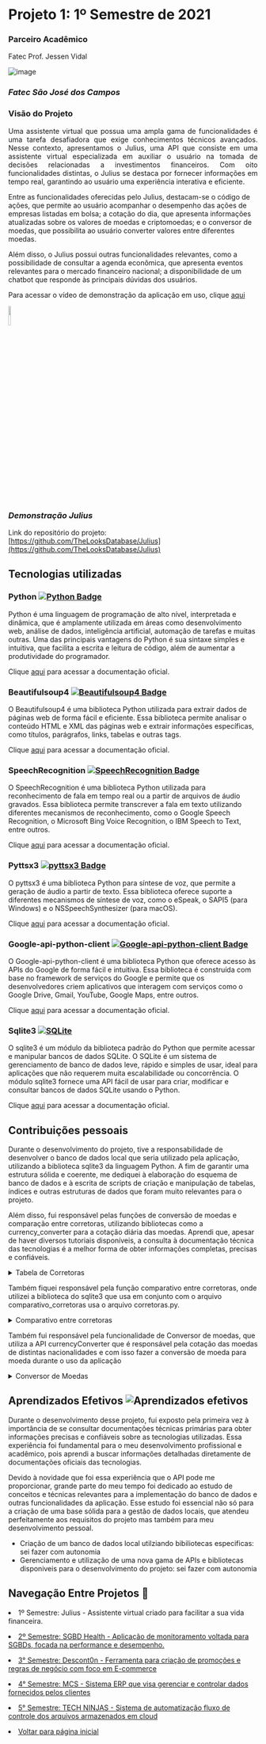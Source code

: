 # Projeto 1: 1º Semestre de 2021

### Parceiro Acadêmico

Fatec Prof. Jessen Vidal <br/>

![image](https://user-images.githubusercontent.com/79945984/231303106-6b96699c-af17-4c41-9217-d0792d661b1f.png)

### *Fatec São José dos Campos*

### Visão do Projeto

<p align="justify">
Uma assistente virtual que possua uma ampla gama de funcionalidades é uma tarefa desafiadora que exige conhecimentos técnicos avançados. Nesse contexto, apresentamos o Julius, uma API que consiste em uma assistente virtual especializada em auxiliar o usuário na tomada de decisões relacionadas a investimentos financeiros. Com oito funcionalidades distintas, o Julius se destaca por fornecer informações em tempo real, garantindo ao usuário uma experiência interativa e eficiente.

Entre as funcionalidades oferecidas pelo Julius, destacam-se o código de ações, que permite ao usuário acompanhar o desempenho das ações de empresas listadas em bolsa; a cotação do dia, que apresenta informações atualizadas sobre os valores de moedas e criptomoedas; e o conversor de moedas, que possibilita ao usuário converter valores entre diferentes moedas.

Além disso, o Julius possui outras funcionalidades relevantes, como a possibilidade de consultar a agenda econômica, que apresenta eventos relevantes para o mercado financeiro nacional; a disponibilidade de um chatbot que responde às principais dúvidas dos usuários.
</p>

Para acessar o vídeo de demonstração da aplicação em uso, clique [aqui](https://www.youtube.com/watch?v=oyqu1XqaPPE)

[<img src="https://user-images.githubusercontent.com/79945984/231305890-33255901-7287-40bd-8260-71b93e657ad8.png" widrh="35%" height="10%">](https://www.youtube.com/watch?v=oyqu1XqaPPE "Julius vídeo Demonstração")

### *Demonstração Julius*

Link do repositório do projeto: [https://github.com/TheLooksDatabase/Julius](https://github.com/TheLooksDatabase/Julius)

## Tecnologias utilizadas

### Python [![Python Badge](https://img.shields.io/badge/Python-3776AB?style=for-the-badge&logo=python&logoColor=white)](https://www.python.org/)

Python é uma linguagem de programação de alto nível, interpretada e dinâmica, que é amplamente utilizada em áreas como desenvolvimento web, análise de dados, inteligência artificial, automação de tarefas e muitas outras. Uma das principais vantagens do Python é sua sintaxe simples e intuitiva, que facilita a escrita e leitura de código, além de aumentar a produtividade do programador.

Clique [aqui](https://docs.python.org/3/) para acessar a documentação oficial.

### Beautifulsoup4 [![Beautifulsoup4 Badge](https://img.shields.io/badge/BeautifulSoup4-4.9.3-59666C?style=for-the-badge&logo=beautifulsoup&logoColor=white)](https://www.crummy.com/software/BeautifulSoup/bs4/doc/)

O Beautifulsoup4 é uma biblioteca Python utilizada para extrair dados de páginas web de forma fácil e eficiente. Essa biblioteca permite analisar o conteúdo HTML e XML das páginas web e extrair informações específicas, como títulos, parágrafos, links, tabelas e outras tags. 

Clique [aqui](https://www.crummy.com/software/BeautifulSoup/bs4/doc/) para acessar a documentação oficial.

### SpeechRecognition [![SpeechRecognition Badge](https://img.shields.io/badge/SpeechRecognition-3.8.1-blue?style=for-the-badge&logo=python&logoColor=white)](https://pypi.org/project/SpeechRecognition/)

O SpeechRecognition é uma biblioteca Python utilizada para reconhecimento de fala em tempo real ou a partir de arquivos de áudio gravados. Essa biblioteca permite transcrever a fala em texto utilizando diferentes mecanismos de reconhecimento, como o Google Speech Recognition, o Microsoft Bing Voice Recognition, o IBM Speech to Text, entre outros.

Clique [aqui](https://pypi.org/project/SpeechRecognition/) para acessar a documentação oficial.

### Pyttsx3 [![pyttsx3 Badge](https://img.shields.io/badge/pyttsx3-2.90-blue?style=for-the-badge&logo=python&logoColor=white)](https://pypi.org/project/pyttsx3/)

O pyttsx3 é uma biblioteca Python para síntese de voz, que permite a geração de áudio a partir de texto. Essa biblioteca oferece suporte a diferentes mecanismos de síntese de voz, como o eSpeak, o SAPI5 (para Windows) e o NSSpeechSynthesizer (para macOS).

Clique [aqui](https://pypi.org/project/pyttsx3/) para acessar a documentação oficial.

### Google-api-python-client [![Google-api-python-client Badge](https://img.shields.io/badge/Google--api--python--client-v2.25.0-red?style=for-the-badge&logo=google&logoColor=white)](https://developers.google.com/api-client-library/python/start/get_started)

O Google-api-python-client é uma biblioteca Python que oferece acesso às APIs do Google de forma fácil e intuitiva. Essa biblioteca é construída com base no framework de serviços do Google e permite que os desenvolvedores criem aplicativos que interagem com serviços como o Google Drive, Gmail, YouTube, Google Maps, entre outros.

Clique [aqui](https://developers.google.com/api-client-library/python/start/get_started) para acessar a documentação oficial.

### Sqlite3 [![SQLite](https://img.shields.io/badge/sqlite-%2307405e.svg?&style=for-the-badge&logo=sqlite&logoColor=white)](https://www.sqlite.org/)

O sqlite3 é um módulo da biblioteca padrão do Python que permite acessar e manipular bancos de dados SQLite. O SQLite é um sistema de gerenciamento de banco de dados leve, rápido e simples de usar, ideal para aplicações que não requerem muita escalabilidade ou concorrência. O módulo sqlite3 fornece uma API fácil de usar para criar, modificar e consultar bancos de dados SQLite usando o Python.

Clique [aqui](https://docs.python.org/3/library/sqlite3.html) para acessar a documentação oficial.

## Contribuições pessoais

Durante o desenvolvimento do projeto, tive a responsabilidade de desenvolver o banco de dados local que seria utilizado pela aplicação, utilizando a biblioteca sqlite3 da linguagem Python. A fim de garantir uma estrutura sólida e coerente, me dediquei à elaboração do esquema de banco de dados e à escrita de scripts de criação e manipulação de tabelas, índices e outras estruturas de dados que foram muito relevantes para o projeto.

Além disso, fui responsável pelas funções de conversão de moedas e comparação entre corretoras, utilizando bibliotecas como a currency_converter para a cotação diária das moedas. Aprendi que, apesar de haver diversos tutoriais disponíveis, a consulta à documentação técnica das tecnologias é a melhor forma de obter informações completas, precisas e confiáveis. 

<details><summary>Tabela de Corretoras</summary>

> Aqui temos tabela Corretoras que está armazenando dados de corretoras reais para a nossa aplicação, também sendo responsável por armazenar futuras corretoras que podem ser armazenadas pelo Julius

```kotlin
import sqlite3
con = sqlite3.connect('corretoras.db')
cur = con.cursor()

cur.execute('''CREATE TABLE corretoras
               (cod_corretora int primary key, nome_corretora text, experiencia_investidor text, segurança text, avaliação_final text, custos_mensais_3op real, custos_mensais_5op real, custos_mensais_10op real  )''')


cur.execute("INSERT INTO corretoras VALUES (3 , 'XP INVESTIMENTOS CCTVM S/A' , '5 estrelas' , '5 estrelas' , '91%' , 56.70 , 94.50 , 189.00)")

corretoras = [
(147 , 'ATIVA INVESTIMENTOS S.A. CTCV', '4 estrelas' , '5 estrelas' , '86%' , 45.00 , 75.00 , 150.00),
(386 , 'RICO INVESTIMENTOS', '4 estrelas' , '5 estrelas' , '86%', 26.70, 44.50 , 89.00),
(72 , 'BRADESCO S/A CTVM', '4 estrelas' , '5 estrelas' , '85%' , 44.99 , 62.50 , 250.00),
(735 , 'ICAP DO BRASIL CTVM LTDA', '4 estrelas' , '5 estrelas' , '81%' , 30.00 , 50.00 , 100.00),
(114 , 'ITAU CV S/A', '4 estrelas', '5 estrelas' , '79%' , 48.00 , 125.00 , 400.00),
(90 , 'EASYNVEST – TITULO CV S.A.', '4 estrelas' , '5 estrelas' , '75%' , 30.00 , 50.00 , 100.00),
(262 , 'MIRAE ASSET WEALTH MANAGEMENT', '3 estrelas' , '5 estrelas' , '64%' , 13.75 , 15.73 , 20.68),
(820 , 'BB BANCO DE INVESTIMENTO S/A', '3 estrelas' , ' 5 estrelas' , '60%' , 60.78 , 103.25 , 213.00),
(27 , 'SANTANDER CCVM S/A', '3 estrelas' , '5 estrelas' , '60%' , 45.00 , 112.50 , 350.00)
]
cur.executemany('INSERT into corretoras VALUES (?,?,?,?,?,?,?,?)', corretoras)

for row in cur.execute('SELECT * FROM corretoras'):
 print(row)

con.commit()

con.close()
```
</details>

Também fiquei responsável pela função comparativo entre corretoras, onde utilizei a biblioteca do sqlite3 que usa em conjunto com o arquivo comparativo_corretoras usa o arquivo corretoras.py.

<details><summary>Comparativo entre corretoras</summary>

> Aqui o código da função comparativo entre corretoras que foi desenvolvido em python utilizando a bibiloteca sqlite3 para conectar o código ao banco local corretoras.db

```kotlin
from config import sai_som
import sqlite3
con = sqlite3.connect('corretoras.db')
cur = con.cursor()

def comparativo():
    sai_som('''
        
        Bem-vindo ao comparativo de corretoras!
        
    ''')
    print('''
        Compare duas corretoras em um quesito desejado.
        Atualmente, temos as seguintes corretoras:
        - XP;
        - Itau;
        - Ativa;
        - Rico;
        - Bradesco;
        - Icap;
        - Easynet;
        - Mirae;
        - Banco do brasil;
        - Santander.
        
    ''')

    sai_som('Diga, qual vai ser a primeira corretora: ')
    corretora = input('')


    sai_som('Qual a segunda corretora que deseja fazer uma comparação: ')
    corretora2 = input('')


    sai_som('''
        Atualmente, temos os seguintes critérios de comparação:
    ''')
    print('''
        - Segurança;
        - Experiencia investidor;
        - Avaliação final;
        - Custos mensais 3;
        - Custos mensais 5;
        - Custos mensais 10.
    ''')
    sai_som('Qual o critério de comparação:  ')
    comparativo = input('')


    dict_corretora = {
    'xp': 3,
    'itau': 114,
    'ativa': 147,
    'rico': 386,
    'bradesco': 72,
    'icap': 735,
    'easynet': 90,
    'mirae': 262,
    'banco do brasil': 820,
    'santander': 27
    }

    dict_fator_comparativo = {
        'segurança': 'segurança',
        'experiencia investidor': 'experiencia_investidor',
        'avaliação final': 'avaliação_final',
        'custos mensais 3': 'custos_mensais_3op',
        'custos mensais 5': 'custos_mensais_5op',
        'custos mensais 10': 'custos_mensais_10op'
    }

    custos_mensais= []

    query_parameters = (dict_corretora[corretora.lower()], dict_corretora[corretora2.lower()])

    for row in cur.execute(f'SELECT {dict_fator_comparativo[comparativo.lower()]} FROM corretoras WHERE cod_corretora == ? or cod_corretora == ?', query_parameters):
        custos_mensais.append(row[0])

    sai_som(f'Os dados da corretora {corretora} são de: {custos_mensais[0]} e da corretora {corretora2} são de: {custos_mensais[1]} ')

    con.commit()
    con.close()
```
</details>

Também fui responsável pela funcionalidade de Conversor de moedas, que utiliza a API currencyConverter que é responsável pela cotação das moedas de distintas nacionalidades e com isso fazer a conversão de moeda para moeda durante o uso da aplicação

<details><summary>Conversor de Moedas</summary>

> Aqui, o código da função conversor de moedas desenvolvido em python que está utilizando a api currencyConverter que é responsável por retornar a cotação atual de determinada moeda escolhida pelo usuário

```kotlin
from currency_converter import CurrencyConverter
from config import sai_som

def Conversor_Moedas():

    c = CurrencyConverter()

    sai_som('''
        Para realizar a conversão, use os seguintes códigos:
    ''')
    print('''
        'EUR' - para Euros;
        'CAD' - para dólar Canadense;
        'USD' - para dólar americano;
        'BRL' - para real brasileiro;
        'GBP' - para libra;
    ''')

    sai_som('Qual é a moeda do seu valor? ')
    actually = str(input('')).upper()
    
    sai_som('Qual é o seu valor? ')
    valor = float(input(''))
    
    sai_som('Qual é a sua moeda final? ')
    final = str(input('')).upper()
    
    convert = c.convert(valor, actually, final)

    sai_som(f'{valor} {actually} são {convert:.2f} {final}. ')
```
</details>

## Aprendizados Efetivos ![Aprendizados efetivos](https://img.shields.io/badge/Aprendizados%20efetivos-100%25-brightgreen?style=for-the-badge)

Durante o desenvolvimento desse projeto, fui exposto pela primeira vez à importância de se consultar documentações técnicas primárias para obter informações precisas e confiáveis sobre as tecnologias utilizadas. Essa experiência foi fundamental para o meu desenvolvimento profissional e acadêmico, pois aprendi a buscar informações detalhadas diretamente de documentações oficiais das tecnologias.

Devido à novidade que foi essa experiência que o API pode me proporcionar, grande parte do meu tempo foi dedicado ao estudo de conceitos e técnicas relevantes para a implementação do banco de dados e outras funcionalidades da aplicação. Esse estudo foi essencial não só para a criação de uma base sólida para a gestão de dados locais, que atendeu perfeitamente aos requisitos do projeto mas também para meu desenvolvimento pessoal.

- Criação de um banco de dados local utilziando bibiliotecas especificas: sei fazer com autonomia
- Gerenciamento e utilização de uma nova gama de APIs e bibliotecas disponiveis para o desenvolvimento do projeto: sei fazer com autonomia

## Navegação Entre Projetos :link:
 
<p align="justify" style="font-family:roboto;"><li>1º Semestre: Julius - Assistente virtual criado para facilitar a sua vida financeira.</li></p>
<p align="justify" style="font-family:roboto;"><li><a href="https://github.com/Borgarelli/Portfolio-Fatec/blob/main/SGBD_Health.md"> 2º Semestre: SGBD Health - Aplicação de monitoramento voltada para SGBDs, focada na performance e desempenho.</a></li></p>
<p align="justify" style="font-family:roboto;"><li><a href="https://github.com/Borgarelli/Portfolio-Fatec/blob/main/Descont0n.md"> 3° Semestre: Descont0n - Ferramenta para criação de promoções e regras de negócio com foco em E-commerce</a></li></p>
<p align="justify" style="font-family:roboto;"><li><a href="https://github.com/Borgarelli/Portfolio-Fatec/blob/main/MCS.md"> 4° Semestre: MCS - Sistema ERP que visa gerenciar e controlar dados fornecidos pelos clientes</a></li></p>
<p align="justify" style="font-family:roboto;"><li><a href="https://github.com/Borgarelli/Portfolio-Fatec/blob/main/TechNinjas.md"> 5° Semestre: TECH NINJAS - Sistema de automatização fluxo de controle dos arquivos armazenados em cloud</a></li></p>
<p align="justify" style="font-family:roboto;"><li><a href="https://github.com/Borgarelli/Portfolio-Fatec/blob/main/README.md"> Voltar para página inicial</a></li></p>